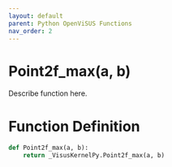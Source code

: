 ```yaml
---
layout: default
parent: Python OpenViSUS Functions
nav_order: 2
---
```


# Point2f_max(a, b)

Describe function here.

# Function Definition

```python
def Point2f_max(a, b):
    return _VisusKernelPy.Point2f_max(a, b)
```